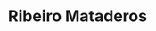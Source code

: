 ---
title: "Ribeiro Mataderos"
url: /ciudad-autonoma-de-buenos-aires/ribeiro-mataderos/
shop: electrónica
---